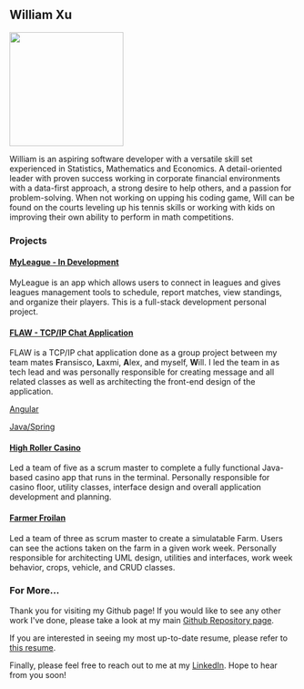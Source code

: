 ## William Xu

<img src="DSC_0849.JPG" width="200"/>

William is an aspiring software developer with a versatile skill set experienced in Statistics, Mathematics and Economics.  A detail-oriented leader with proven success working in corporate financial environments with a data-first approach, a strong desire to help others, and a passion for problem-solving. When not working on upping his coding game, Will can be found on the courts leveling up his tennis skills or working with kids on improving their own ability to perform in math competitions.


### Projects

#### [MyLeague - In Development](https://github.com/WilliamHXu/MyLeague)

MyLeague is an app which allows users to connect in leagues and gives leagues management tools to schedule, report matches, view standings, and organize their players. This is a full-stack development personal project.

#### [FLAW - TCP/IP Chat Application](https://github.com/WilliamHXu/angular-flaw)

FLAW is a TCP/IP chat application done as a group project between my team mates **F**ransisco, **L**axmi, **A**lex, and myself, **W**ill. I led the team in as tech lead and was personally responsible for creating message and all related classes as well as architecting the front-end design of the application.

[Angular](https://github.com/WilliamHXu/angular-flaw)

[Java/Spring](https://github.com/WilliamHXu/FLAW-)

#### [High Roller Casino](https://github.com/WilliamHXu/Maven.Casino)

Led a team of five as a scrum master to complete a fully functional Java-based casino app that runs in the terminal. Personally responsible for casino floor, utility classes, interface design and overall application development and planning. 

#### [Farmer Froilan](https://github.com/WilliamHXu/Maven.FarmerFroilan)

Led a team of three as scrum master to create a simulatable Farm. Users can see the actions taken on the farm in a given work week. Personally responsible for architecting UML design, utilities and interfaces, work week behavior, crops, vehicle, and CRUD classes.

### For More...

Thank you for visiting my Github page! If you would like to see any other work I've done, please take a look at my main [Github Repository page](https://github.com/WilliamHXu/). 

If you are interested in seeing my most up-to-date resume, please refer to [this resume](https://docs.google.com/document/d/1UkQ-aXaBkkrvmiNFAs0za_h-TrQJWapYc-MHpMQJeMs/edit?usp=sharing).

Finally, please feel free to reach out to me at my [LinkedIn](https://www.linkedin.com/in/william-xu-62479062/). Hope to hear from you soon!
